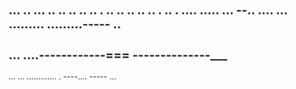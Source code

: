 ... .. ... .. .. .. .. .. . .. .. .. .. .. . .. . .... 
..... ...
--.. ....
... 
.........
.........-----
.. 
---
... ....------------===
--------------___
-----
... ... ............. . ----.... -----
... 
